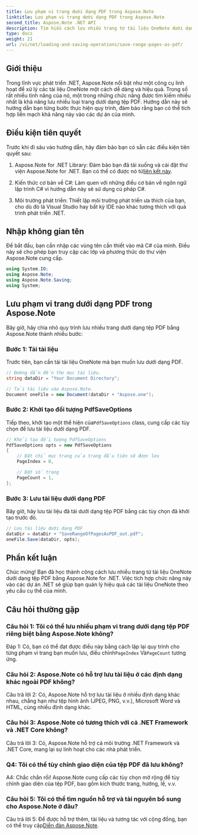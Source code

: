 ```yaml
---
title: Lưu phạm vi trang dưới dạng PDF trong Aspose.Note
linktitle: Lưu phạm vi trang dưới dạng PDF trong Aspose.Note
second_title: Aspose.Note .NET API
description: Tìm hiểu cách lưu nhiều trang từ tài liệu OneNote dưới dạng tệp PDF bằng Aspose.Note for .NET. Hướng dẫn từng bước bao gồm.
type: docs
weight: 21
url: /vi/net/loading-and-saving-operations/save-range-pages-as-pdf/
---
```

## Giới thiệu

Trong lĩnh vực phát triển .NET, Aspose.Note nổi bật như một công cụ linh hoạt để xử lý các tài liệu OneNote một cách dễ dàng và hiệu quả. Trong số rất nhiều tính năng của nó, một trong những chức năng được tìm kiếm nhiều nhất là khả năng lưu nhiều loại trang dưới dạng tệp PDF. Hướng dẫn này sẽ hướng dẫn bạn từng bước thực hiện quy trình, đảm bảo rằng bạn có thể tích hợp liền mạch khả năng này vào các dự án của mình.

## Điều kiện tiên quyết

Trước khi đi sâu vào hướng dẫn, hãy đảm bảo bạn có sẵn các điều kiện tiên quyết sau:

1.  Aspose.Note for .NET Library: Đảm bảo bạn đã tải xuống và cài đặt thư viện Aspose.Note for .NET. Bạn có thể có được nó từ[liên kết này](https://releases.aspose.com/note/net/).
   
2. Kiến thức cơ bản về C#: Làm quen với những điều cơ bản về ngôn ngữ lập trình C# vì hướng dẫn này sẽ sử dụng cú pháp C#.
   
3. Môi trường phát triển: Thiết lập môi trường phát triển ưa thích của bạn, cho dù đó là Visual Studio hay bất kỳ IDE nào khác tương thích với quá trình phát triển .NET.

## Nhập không gian tên

Để bắt đầu, bạn cần nhập các vùng tên cần thiết vào mã C# của mình. Điều này sẽ cho phép bạn truy cập các lớp và phương thức do thư viện Aspose.Note cung cấp.

```csharp
using System.IO;
using Aspose.Note;
using Aspose.Note.Saving;
using System;
```

## Lưu phạm vi trang dưới dạng PDF trong Aspose.Note

Bây giờ, hãy chia nhỏ quy trình lưu nhiều trang dưới dạng tệp PDF bằng Aspose.Note thành nhiều bước:

### Bước 1: Tải tài liệu

Trước tiên, bạn cần tải tài liệu OneNote mà bạn muốn lưu dưới dạng PDF.

```csharp
// Đường dẫn đến thư mục tài liệu.
string dataDir = "Your Document Directory";

// Tải tài liệu vào Aspose.Note.
Document oneFile = new Document(dataDir + "Aspose.one");
```

### Bước 2: Khởi tạo đối tượng PdfSaveOptions

 Tiếp theo, khởi tạo một thể hiện của`PdfSaveOptions` class, cung cấp các tùy chọn để lưu tài liệu dưới dạng PDF.

```csharp
// Khởi tạo đối tượng PdfSaveOptions
PdfSaveOptions opts = new PdfSaveOptions
{
    // Đặt chỉ mục trang của trang đầu tiên sẽ được lưu
    PageIndex = 0,

    // Đặt số trang
    PageCount = 1,
};
```

### Bước 3: Lưu tài liệu dưới dạng PDF

Bây giờ, hãy lưu tài liệu đã tải dưới dạng tệp PDF bằng các tùy chọn đã khởi tạo trước đó.

```csharp
// Lưu tài liệu dưới dạng PDF
dataDir = dataDir + "SaveRangeOfPagesAsPDF_out.pdf";
oneFile.Save(dataDir, opts);
```

## Phần kết luận

Chúc mừng! Bạn đã học thành công cách lưu nhiều trang từ tài liệu OneNote dưới dạng tệp PDF bằng Aspose.Note for .NET. Việc tích hợp chức năng này vào các dự án .NET sẽ giúp bạn quản lý hiệu quả các tài liệu OneNote theo yêu cầu cụ thể của mình.

## Câu hỏi thường gặp

### Câu hỏi 1: Tôi có thể lưu nhiều phạm vi trang dưới dạng tệp PDF riêng biệt bằng Aspose.Note không?

 Đáp 1: Có, bạn có thể đạt được điều này bằng cách lặp lại quy trình cho từng phạm vi trang bạn muốn lưu, điều chỉnh`PageIndex` Và`PageCount` tương ứng.
   
### Câu hỏi 2: Aspose.Note có hỗ trợ lưu tài liệu ở các định dạng khác ngoài PDF không?

Câu trả lời 2: Có, Aspose.Note hỗ trợ lưu tài liệu ở nhiều định dạng khác nhau, chẳng hạn như tệp hình ảnh (JPEG, PNG, v.v.), Microsoft Word và HTML, cùng nhiều định dạng khác.
   
### Câu hỏi 3: Aspose.Note có tương thích với cả .NET Framework và .NET Core không?

Câu trả lời 3: Có, Aspose.Note hỗ trợ cả môi trường .NET Framework và .NET Core, mang lại sự linh hoạt cho các nhà phát triển.
   
### Q4: Tôi có thể tùy chỉnh giao diện của tệp PDF đã lưu không?

A4: Chắc chắn rồi! Aspose.Note cung cấp các tùy chọn mở rộng để tùy chỉnh giao diện của tệp PDF, bao gồm kích thước trang, hướng, lề, v.v.
   
### Câu hỏi 5: Tôi có thể tìm nguồn hỗ trợ và tài nguyên bổ sung cho Aspose.Note ở đâu?

 Câu trả lời 5: Để được hỗ trợ thêm, tài liệu và tương tác với cộng đồng, bạn có thể truy cập[Diễn đàn Aspose.Note](https://forum.aspose.com/c/note/28).